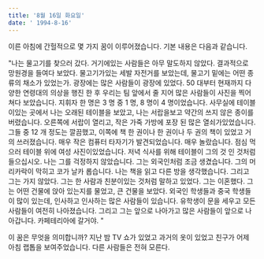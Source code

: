 ```yaml
---
title: '8월 16일 화요일'
date: ' 1994-8-16'
---
```

이른 아침에 간헐적으로 몇 가지 꿈이 이루어졌습니다. 기본 내용은 다음과 같습니다.

"나는 물고기를 찾으러 갔다. 거기에있는 사람들은 아무 말도하지 않았다. 결과적으로 망원경을 들여다 보았다. 물고기가있는 세발 자전거를 보았는데, 물고기 밑에는 어떤 종류의 채소가 있었는가. 광장에는 많은 사람들이 광장에 있었다. 50 대부터 현재까지 다양한 연령대의 의상을 행진 한 후 우리는 팀 앞에서 줄 지어 많은 사람들이 사진을 찍어 쳐다 보았습니다. 지휘자 한 명은 3 명 중 1 명, 8 명이 4 명이었습니다. 사무실에 테이블이있는 곳에서 나는 오래된 테이블을 보았고, 나는 서랍을보고 약간의 쓰지 않은 종이를 버렸습니다. 오른쪽에 서랍이 열리고, 작은 가죽 가방에 포장 된 많은 열쇠가있었습니다. 그들 중 12 개 정도는 깔끔했고, 이쪽에 책 한 권이나 한 권이나 두 권의 책이 있었고 거의 쓰러졌습니다. 매우 작은 컴퓨터 타자기가 발견되었습니다. 매우 놀랐습니다. 점심 먹으러 테이블 위에 여성 사진이있었습니다. 저녁 식사를 위해 테이블이 그의 것 인 것처럼 들으십시오. 나는 그를 걱정하지 않았습니다. 그는 외국인처럼 조금 생겼습니다. 그의 머리카락이 막히고 코가 날카 롭습니다. 나는 책을 읽고 다른 방을 생각했습니다. 그리고 그는 가지 않았다. 그는 한 사람과 친분이있는 것처럼 말하고 있었다. 그는 이혼했다. 그는 어떤 건물에 앉아 있는지를 물었고, 큰 건물을 보았다. 외국인 학생들과 중국 학생들이 많이 있는데, 인사하고 인사하는 많은 사람들이 있습니다. 유학생이 문을 세우고 모든 사람들이 여전히 나아졌습니다. 그리고 그는 앞으로 나아가고 많은 사람들이 앞으로 나아갑니다. 카페테리아에 갈거야. "

이 꿈은 무엇을 의미합니까? 지난 밤 TV 쇼가 있었고 과거의 옷이 있었고 친구가 어제 아침 랩톱을 보여주었습니다. 다른 사람들은 전혀 모른다.

